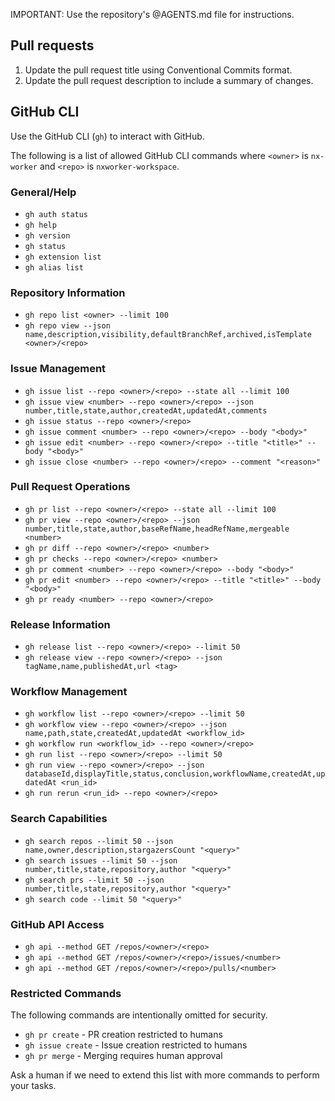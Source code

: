 IMPORTANT: Use the repository's @AGENTS.md file for instructions.

## Pull requests

1. Update the pull request title using Conventional Commits format.
1. Update the pull request description to include a summary of changes.

## GitHub CLI

Use the GitHub CLI (`gh`) to interact with GitHub.

The following is a list of allowed GitHub CLI commands where `<owner>` is `nx-worker` and `<repo>` is `nxworker-workspace`.

### General/Help

- `gh auth status`
- `gh help`
- `gh version`
- `gh status`
- `gh extension list`
- `gh alias list`

### Repository Information

- `gh repo list <owner> --limit 100`
- `gh repo view --json name,description,visibility,defaultBranchRef,archived,isTemplate <owner>/<repo>`

### Issue Management

- `gh issue list --repo <owner>/<repo> --state all --limit 100`
- `gh issue view <number> --repo <owner>/<repo> --json number,title,state,author,createdAt,updatedAt,comments`
- `gh issue status --repo <owner>/<repo>`
- `gh issue comment <number> --repo <owner>/<repo> --body "<body>"`
- `gh issue edit <number> --repo <owner>/<repo> --title "<title>" --body "<body>"`
- `gh issue close <number> --repo <owner>/<repo> --comment "<reason>"`

### Pull Request Operations

- `gh pr list --repo <owner>/<repo> --state all --limit 100`
- `gh pr view --repo <owner>/<repo> --json number,title,state,author,baseRefName,headRefName,mergeable <number>`
- `gh pr diff --repo <owner>/<repo> <number>`
- `gh pr checks --repo <owner>/<repo> <number>`
- `gh pr comment <number> --repo <owner>/<repo> --body "<body>"`
- `gh pr edit <number> --repo <owner>/<repo> --title "<title>" --body "<body>"`
- `gh pr ready <number> --repo <owner>/<repo>`

### Release Information

- `gh release list --repo <owner>/<repo> --limit 50`
- `gh release view --repo <owner>/<repo> --json tagName,name,publishedAt,url <tag>`

### Workflow Management

- `gh workflow list --repo <owner>/<repo> --limit 50`
- `gh workflow view --repo <owner>/<repo> --json name,path,state,createdAt,updatedAt <workflow_id>`
- `gh workflow run <workflow_id> --repo <owner>/<repo>`
- `gh run list --repo <owner>/<repo> --limit 50`
- `gh run view --repo <owner>/<repo> --json databaseId,displayTitle,status,conclusion,workflowName,createdAt,updatedAt <run_id>`
- `gh run rerun <run_id> --repo <owner>/<repo>`

### Search Capabilities

- `gh search repos --limit 50 --json name,owner,description,stargazersCount "<query>"`
- `gh search issues --limit 50 --json number,title,state,repository,author "<query>"`
- `gh search prs --limit 50 --json number,title,state,repository,author "<query>"`
- `gh search code --limit 50 "<query>"`

### GitHub API Access

- `gh api --method GET /repos/<owner>/<repo>`
- `gh api --method GET /repos/<owner>/<repo>/issues/<number>`
- `gh api --method GET /repos/<owner>/<repo>/pulls/<number>`

### Restricted Commands

The following commands are intentionally omitted for security.

- `gh pr create` - PR creation restricted to humans
- `gh issue create` - Issue creation restricted to humans
- `gh pr merge` - Merging requires human approval

Ask a human if we need to extend this list with more commands to perform your tasks.

